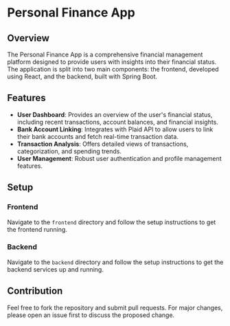 # Personal Finance App

## Overview
The Personal Finance App is a comprehensive financial management platform designed to provide users with insights into their financial status. The application is split into two main components: the frontend, developed using React, and the backend, built with Spring Boot.

## Features
- **User Dashboard**: Provides an overview of the user's financial status, including recent transactions, account balances, and financial insights.
- **Bank Account Linking**: Integrates with Plaid API to allow users to link their bank accounts and fetch real-time transaction data.
- **Transaction Analysis**: Offers detailed views of transactions, categorization, and spending trends.
- **User Management**: Robust user authentication and profile management features.

## Setup
### Frontend
Navigate to the `frontend` directory and follow the setup instructions to get the frontend running.

### Backend
Navigate to the `backend` directory and follow the setup instructions to get the backend services up and running.

## Contribution
Feel free to fork the repository and submit pull requests. For major changes, please open an issue first to discuss the proposed change.
